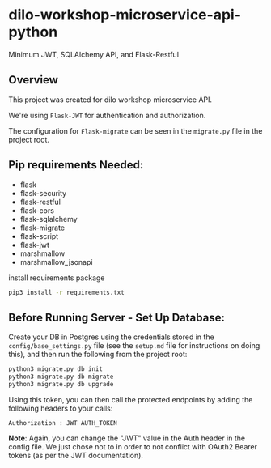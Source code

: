 # dilo-workshop-microservice-api-python

Minimum JWT, SQLAlchemy API, and Flask-Restful

## Overview
This project was created for dilo workshop microservice API.

We're using ```Flask-JWT``` for authentication and authorization.

The configuration for ```Flask-migrate``` can be seen in the ```migrate.py``` file in the project root.

## Pip requirements Needed:

- flask
- flask-security
- flask-restful
- flask-cors
- flask-sqlalchemy
- flask-migrate
- flask-script
- flask-jwt
- marshmallow
- marshmallow_jsonapi

install requirements package 

```bash
pip3 install -r requirements.txt
```

## Before Running Server - Set Up Database:

Create your DB in Postgres using the credentials stored in the ```config/base_settings.py``` file (see the ```setup.md``` file for instructions on doing this), and then run the following from the project root:

```bash
python3 migrate.py db init
python3 migrate.py db migrate
python3 migrate.py db upgrade
```


Using this token, you can then call the protected endpoints by adding the following headers to your calls:

```
Authorization : JWT AUTH_TOKEN
```

**Note**: Again, you can change the "JWT" value in the Auth header in the config file. We just chose not to in order to not conflict with OAuth2 Bearer tokens (as per the JWT documentation).


